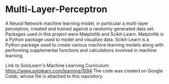 # Multi-Layer-Perceptron
A Neural Network machine learning model, in particular a multi-layer perceptron, created and trained against a randomly generated data set.
Packages used in this project were Matplotlib and Scikit-Learn.
Matplotlib is a Python package used to model and visualize data.
Scikit-Learn is a Python package used to create various machine learning models along with performing supplemental functions and calculations involved in machine learning.

Link to SoloLearn's Machine Learning Curriculum: https://www.sololearn.com/learning/1094
The code was created on Google Colab, whose file is attached to this repository.
